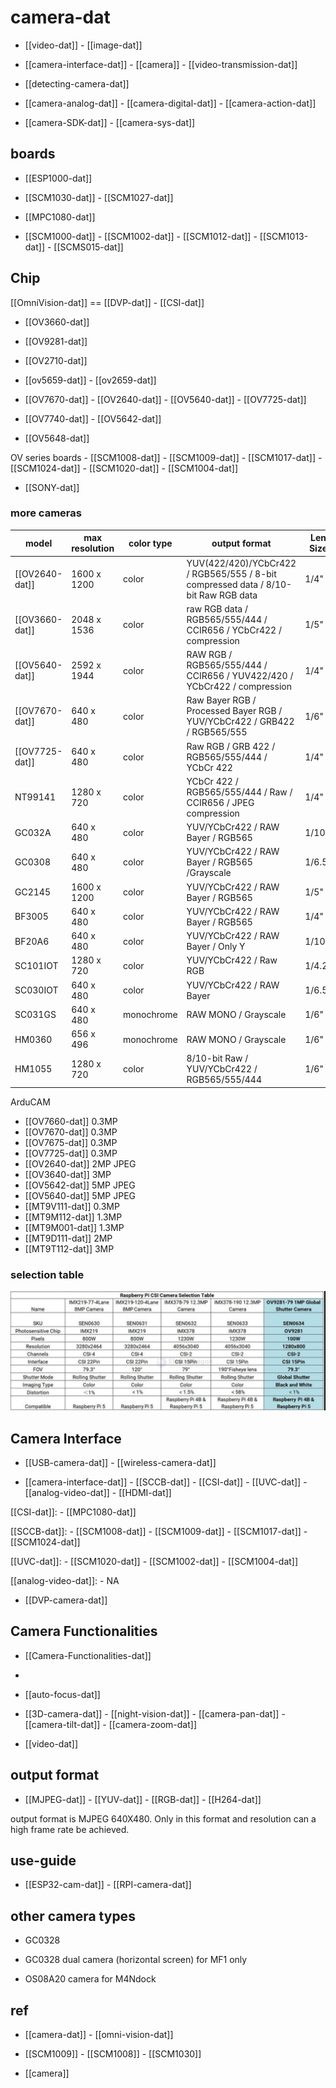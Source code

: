 

# camera-dat 

- [[video-dat]] - [[image-dat]]

- [[camera-interface-dat]] - [[camera]] - [[video-transmission-dat]]

- [[detecting-camera-dat]]

- [[camera-analog-dat]] - [[camera-digital-dat]] - [[camera-action-dat]]

- [[camera-SDK-dat]] - [[camera-sys-dat]]

## boards 

- [[ESP1000-dat]]

- [[SCM1030-dat]] - [[SCM1027-dat]]

- [[MPC1080-dat]]

- [[SCM1000-dat]] - [[SCM1002-dat]] - [[SCM1012-dat]] - [[SCM1013-dat]] - [[SCMS015-dat]]


## Chip 

[[OmniVision-dat]] == [[DVP-dat]] - [[CSI-dat]]

- [[OV3660-dat]]

- [[OV9281-dat]]

- [[OV2710-dat]]

- [[ov5659-dat]] - [[ov2659-dat]] 

- [[OV7670-dat]] - [[OV2640-dat]] - [[OV5640-dat]] - [[OV7725-dat]]

- [[OV7740-dat]] - [[OV5642-dat]]

- [[OV5648-dat]]

OV series boards - [[SCM1008-dat]] - [[SCM1009-dat]] - [[SCM1017-dat]] - [[SCM1024-dat]] - [[SCM1020-dat]] - [[SCM1004-dat]] 

- [[SONY-dat]]

### more cameras 

| model          | max resolution | color type | output format                                                                      | Len Size |
| -------------- | -------------- | ---------- | ---------------------------------------------------------------------------------- | -------- |
| [[OV2640-dat]] | 1600 x 1200    | color      | YUV(422/420)/YCbCr422 / RGB565/555 / 8-bit compressed data / 8/10-bit Raw RGB data | 1/4"     |
| [[OV3660-dat]] | 2048 x 1536    | color      | raw RGB data / RGB565/555/444 / CCIR656 / YCbCr422 / compression                   | 1/5"     |
| [[OV5640-dat]] | 2592 x 1944    | color      | RAW RGB / RGB565/555/444 / CCIR656 / YUV422/420 / YCbCr422 / compression           | 1/4"     |
| [[OV7670-dat]] | 640 x 480      | color      | Raw Bayer RGB / Processed Bayer RGB / YUV/YCbCr422 / GRB422 / RGB565/555           | 1/6"     |
| [[OV7725-dat]] | 640 x 480      | color      | Raw RGB / GRB 422 / RGB565/555/444 / YCbCr 422                                     | 1/4"     |
| NT99141        | 1280 x 720     | color      | YCbCr 422 / RGB565/555/444 / Raw / CCIR656 / JPEG compression                      | 1/4"     |
| GC032A         | 640 x 480      | color      | YUV/YCbCr422 / RAW Bayer / RGB565                                                  | 1/10"    |
| GC0308         | 640 x 480      | color      | YUV/YCbCr422 / RAW Bayer / RGB565 /Grayscale                                       | 1/6.5"   |
| GC2145         | 1600 x 1200    | color      | YUV/YCbCr422 / RAW Bayer / RGB565                                                  | 1/5"     |
| BF3005         | 640 x 480      | color      | YUV/YCbCr422 / RAW Bayer / RGB565                                                  | 1/4"     |
| BF20A6         | 640 x 480      | color      | YUV/YCbCr422 / RAW Bayer / Only Y                                                  | 1/10"    |
| SC101IOT       | 1280 x 720     | color      | YUV/YCbCr422 / Raw RGB                                                             | 1/4.2"   |
| SC030IOT       | 640 x 480      | color      | YUV/YCbCr422 / RAW Bayer                                                           | 1/6.5"   |
| SC031GS        | 640 x 480      | monochrome | RAW MONO / Grayscale                                                               | 1/6"     |
| HM0360         | 656 x 496      | monochrome | RAW MONO / Grayscale                                                               | 1/6"     |
| HM1055         | 1280 x 720     | color      | 8/10-bit Raw / YUV/YCbCr422 / RGB565/555/444                                       | 1/6"     |

ArduCAM

- [[OV7660-dat]] 0.3MP
- [[OV7670-dat]] 0.3MP
- [[OV7675-dat]] 0.3MP
- [[OV7725-dat]] 0.3MP
- [[OV2640-dat]] 2MP JPEG
- [[OV3640-dat]] 3MP
- [[OV5642-dat]] 5MP JPEG
- [[OV5640-dat]] 5MP JPEG
- [[MT9V111-dat]] 0.3MP
- [[MT9M112-dat]] 1.3MP
- [[MT9M001-dat]] 1.3MP
- [[MT9D111-dat]] 2MP
- [[MT9T112-dat]] 3MP

### selection table 

![](2025-07-13-01-58-00.png)

## Camera Interface 

- [[USB-camera-dat]] - [[wireless-camera-dat]]

- [[camera-interface-dat]] - [[SCCB-dat]] - [[CSI-dat]] - [[UVC-dat]] - [[analog-video-dat]] - [[HDMI-dat]]

[[CSI-dat]]: - [[MPC1080-dat]]   

[[SCCB-dat]]: - [[SCM1008-dat]] - [[SCM1009-dat]] - [[SCM1017-dat]] - [[SCM1024-dat]] 

[[UVC-dat]]: - [[SCM1020-dat]] - [[SCM1002-dat]] - [[SCM1004-dat]]

[[analog-video-dat]]: - NA

- [[DVP-camera-dat]]



## Camera Functionalities

- [[Camera-Functionalities-dat]]
- 
- [[auto-focus-dat]]

- [[3D-camera-dat]] - [[night-vision-dat]] - [[camera-pan-dat]] - [[camera-tilt-dat]] - [[camera-zoom-dat]]

- [[video-dat]]

## output format 

- [[MJPEG-dat]] - [[YUV-dat]] - [[RGB-dat]] - [[H264-dat]] 

output format is MJPEG 640X480. Only in this format and resolution can a high frame rate be achieved.

## use-guide 

- [[ESP32-cam-dat]] - [[RPI-camera-dat]]




## other camera types 

- GC0328


- GC0328 dual camera (horizontal screen) for MF1 only
- OS08A20 camera for M4Ndock



## ref 

- [[camera-dat]] - [[omni-vision-dat]]

- [[SCM1009]] - [[SCM1008]] - [[SCM1030]]

- [[camera]]
